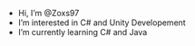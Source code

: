 -  Hi, I’m @Zoxs97
-  I’m interested in C# and Unity Developement
-  I’m currently learning C# and Java

<!---
Zoxs97/Zoxs97 is a ✨ special ✨ repository because its `README.md` (this file) appears on your GitHub profile.
You can click the Preview link to take a look at your changes.
--->
